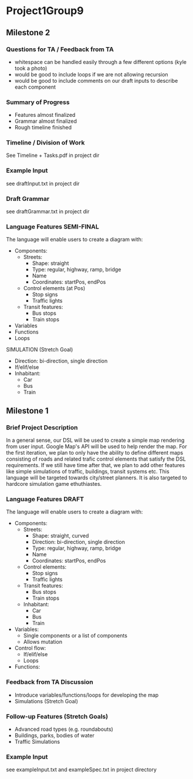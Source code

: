 # Project1Group9

## Milestone 2

### Questions for TA / Feedback from TA
- whitespace can be handled easily through a few different options (kyle took a photo)
- would be good to include loops if we are not allowing recursion
- would be good to include comments on our draft inputs to describe each component
  
### Summary of Progress
- Features almost finalized
- Grammar almost finalized
- Rough timeline finished

### Timeline / Division of Work
See Timeline + Tasks.pdf in project dir


### Example Input

see draftInput.txt in project dir

### Draft Grammar

see draftGrammar.txt in project dir

### Language Features SEMI-FINAL
The language will enable users to create a diagram with:
- Components:
  - Streets:
    - Shape: straight
    - Type: regular, highway, ramp, bridge
    - Name
    - Coordinates: startPos, endPos
  - Control elements (at Pos)
    - Stop signs
    - Traffic lights
  - Transit features:
    - Bus stops
    - Train stops
- Variables
- Functions
- Loops

SIMULATION (Stretch Goal)
  - Direction: bi-direction, single direction
  - If/elif/else
  - Inhabitant:
     - Car
     - Bus
     - Train

## Milestone 1

### Brief Project Description
In a general sense, our DSL will be used to create a simple map rendering from user input. Google Map's API will be used to help render the map. For the first iteration, we plan to only have the ability to define different maps consisting of roads and related trafic control elements that satisfy the DSL requirements. If we still have time after that, we plan to add other features like simple simulations of traffic, buildings, transit systems etc. This language will be targeted towards city/street planners. It is also targeted to hardcore simulation game ethuthiastes.


### Language Features DRAFT
The language will enable users to create a diagram with:
- Components:
  - Streets:
    - Shape: straight, curved
    - Direction: bi-direction, single direction
    - Type: regular, highway, ramp, bridge
    - Name
    - Coordinates: startPos, endPos
  - Control elements:
    - Stop signs
    - Traffic lights
  - Transit features:
    - Bus stops
    - Train stops
  - Inhabitant:
    - Car
    - Bus
    - Train
- Variables:
  - Single components or a list of components
  - Allows mutation
- Control flow:
  - If/elif/else
  - Loops
- Functions:


### Feedback from TA Discussion
- Introduce variables/functions/loops for developing the map
- Simulations (Stretch Goal)


### Follow-up Features (Stretch Goals)
- Advanced road types (e.g. roundabouts)
- Buildings, parks, bodies of water
- Traffic Simulations


### Example Input

see exampleInput.txt and exampleSpec.txt in project directory

